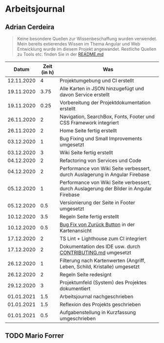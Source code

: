# Arbeitsjournal

## Adrian Cerdeira

> Keine besondere Quellen zur Wissenbeschaffung wurden verwendet.
> Mein bereits extierendes Wissen im Thema Angular und Web Entwicklung wurde im diesem Projekt angewandet.
> Restliche Quellen zu Tools etc. finden Sie in der [README.md](../../README.md)

| Datum      | Zeit (in h) | Was                                                                                                                                                   |
| ---------- | ----------- | ----------------------------------------------------------------------------------------------------------------------------------------------------- |
| 12.11.2020 | 4           | Projektumgebung und CI erstellt                                                                                                                       |
| 19.11.2020 | 3.75        | Alle Karten in JSON hinzugefügt und davon Service erstellt                                                                                            |
| 19.11.2020 | 0.25        | Vorbereitung der Projektdokumentation erstellt                                                                                                        |
| 26.11.2020 | 2           | Navigation, SearchBox, Fonts, Footer und CSS Framework integriert                                                                                     |
| 26.11.2020 | 2           | Home Seite fertig erstellt                                                                                                                            |
| 03.12.2020 | 1           | Bug Fixing und Small Improvements umgesetzt                                                                                                           |
| 03.12.2020 | 3           | Wiki Seite fertig erstellt                                                                                                                            |
| 04.12.2020 | 2           | Refactoring von Services und Code                                                                                                                     |
| 04.12.2020 | 2           | Performance von Wiki Seite verbessert, durch Auslagerung in Angular Firebase                                                                          |
| 05.12.2020 | 1           | Performance von Wiki Seite verbessert, durch Auslagerung der Bilder in Angular Firebase                                                               |
| 05.12.2020 | 0.5         | Versionierung der Seite in Footer umgesetzt                                                                                                           |
| 10.12.2020 | 3.5         | Regeln Seite fertig erstellt                                                                                                                          |
| 10.12.2020 | 0.5         | [Bug Fix von Zurück Button](https://github.com/adrian-cerdeira/kampf-der-diener/commit/3db2b4bed8a32ab87bb1ce4c11dd9eeebab43d0f) in der Kartenansicht |
| 17.12.2020 | 2           | TS Lint + Lighthouse zum CI integriert                                                                                                                |
| 17.12.2020 | 2           | Dokumentation des IDE usw. durch [CONTRIBUTING.md](../CONTRIBUTING.md) umgesetzt                                                                      |
| 26.12.2020 | 1           | Filterung nach Kartenwerten (Angriff, Leben, Schild, Kristalle) umgesetzt                                                                             |
| 26.12.2020 | 2           | Regeln Seite redesignt                                                                                                                                |
| 29.12.2020 | 3           | Projektumfeld (System) des Projektes dokumentiert                                                                                                     |
| 01.01.2021 | 1.5         | Arbeitsjournal nachgeschrieben                                                                                                                        |
| 01.01.2021 | 1.5         | Reflexion des Projekts geschrieben                                                                                                                    |
| 01.01.2021 | 0.5         | Aufgabenstellung in Kurzfassung umgeschrieben                                                                                                         |

## TODO Mario Forrer
